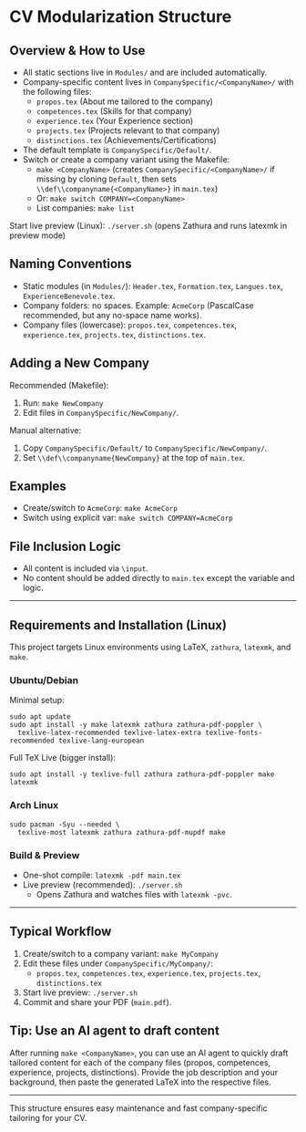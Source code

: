 # CV Modularization Structure

## Overview & How to Use
- All static sections live in `Modules/` and are included automatically.
- Company-specific content lives in `CompanySpecific/<CompanyName>/` with the following files:
  - `propos.tex` (About me tailored to the company)
  - `competences.tex` (Skills for that company)
  - `experience.tex` (Your Experience section)
  - `projects.tex` (Projects relevant to that company)
  - `distinctions.tex` (Achievements/Certifications)
- The default template is `CompanySpecific/Default/`.
- Switch or create a company variant using the Makefile:
  - `make <CompanyName>` (creates `CompanySpecific/<CompanyName>/` if missing by cloning `Default`, then sets `\\def\\companyname{<CompanyName>}` in `main.tex`)
  - Or: `make switch COMPANY=<CompanyName>`
  - List companies: `make list`

Start live preview (Linux): `./server.sh` (opens Zathura and runs latexmk in preview mode)

## Naming Conventions
- Static modules (in `Modules/`): `Header.tex`, `Formation.tex`, `Langues.tex`, `ExperienceBenevole.tex`.
- Company folders: no spaces. Example: `AcmeCorp` (PascalCase recommended, but any no-space name works).
- Company files (lowercase): `propos.tex`, `competences.tex`, `experience.tex`, `projects.tex`, `distinctions.tex`.

## Adding a New Company
Recommended (Makefile):
1. Run: `make NewCompany`
2. Edit files in `CompanySpecific/NewCompany/`.

Manual alternative:
1. Copy `CompanySpecific/Default/` to `CompanySpecific/NewCompany/`.
2. Set `\\def\\companyname{NewCompany}` at the top of `main.tex`.

## Examples
- Create/switch to `AcmeCorp`: `make AcmeCorp`
- Switch using explicit var: `make switch COMPANY=AcmeCorp`

## File Inclusion Logic
- All content is included via `\input`.
- No content should be added directly to `main.tex` except the variable and logic.

---

## Requirements and Installation (Linux)
This project targets Linux environments using LaTeX, `zathura`, `latexmk`, and `make`.

### Ubuntu/Debian
Minimal setup:
```
sudo apt update
sudo apt install -y make latexmk zathura zathura-pdf-poppler \
  texlive-latex-recommended texlive-latex-extra texlive-fonts-recommended texlive-lang-european
```
Full TeX Live (bigger install):
```
sudo apt install -y texlive-full zathura zathura-pdf-poppler make latexmk
```

### Arch Linux
```
sudo pacman -Syu --needed \
  texlive-most latexmk zathura zathura-pdf-mupdf make
```

### Build & Preview
- One-shot compile: `latexmk -pdf main.tex`
- Live preview (recommended): `./server.sh`
  - Opens Zathura and watches files with `latexmk -pvc`.

---

## Typical Workflow
1. Create/switch to a company variant: `make MyCompany`
2. Edit these files under `CompanySpecific/MyCompany/`:
   - `propos.tex`, `competences.tex`, `experience.tex`, `projects.tex`, `distinctions.tex`
3. Start live preview: `./server.sh`
4. Commit and share your PDF (`main.pdf`).

## Tip: Use an AI agent to draft content
After running `make <CompanyName>`, you can use an AI agent to quickly draft tailored content for each of the company files (propos, competences, experience, projects, distinctions). Provide the job description and your background, then paste the generated LaTeX into the respective files.

---

This structure ensures easy maintenance and fast company-specific tailoring for your CV.
